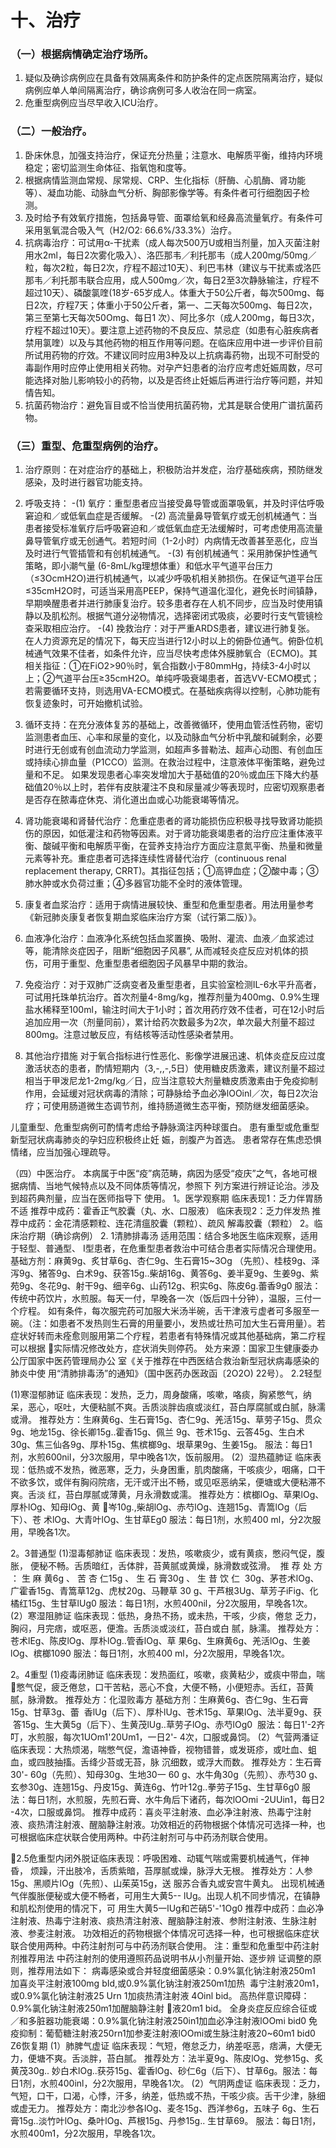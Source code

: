 # 十、治疗

### （一）根据病情确定治疗场所。
1. 疑似及确诊病例应在具备有效隔离条件和防护条件的定点医院隔离治疗，疑似病例应单人单间隔离治疗，确诊病例可多人收治在同一病室。
2. 危重型病例应当尽早收入ICU治疗。

### （二）一般治疗。
1. 卧床休息，加强支持治疗，保证充分热量；注意水、电解质平衡，维持内环境稳定；密切监测生命体征、指氧饱和度等。
2. 根据病情监测血常规、尿常规、CRP、生化指标（肝酶、心肌酶、肾功能等）、凝血功能、动脉血气分析、胸部影像学等。有条件者可行细胞因子检测。
3. 及时给予有效氧疗措施，包括鼻导管、面罩给氧和经鼻高流量氧疗。有条件可采用氢氧混合吸入气（H2/O2: 66.6%/33.3%）治疗。
4. 抗病毒治疗：可试用α-干扰素（成人每次500万U或相当剂量，加入灭菌注射用水2ml，每日2次雾化吸入）、洛匹那韦／利托那韦（成人200mg/50mg／粒，每次2粒，每日2次，疗程不超过10天）、利巴韦林（建议与干扰素或洛匹那韦／利托那韦联合应用，成人500mg／次，每日2至3次静脉输注，疗程不超过10天）、磷酸氯喹(18岁-65岁成人。体重大于50公斤者，每次500mg、每日2次，疗程7天；体重小于50公斤者，第一、二天每次500mg、每日2次，第三至第七天每次50Omg、每日1 次）、阿比多尔（成人200mg，每日3次，疗程不超过10天）。要注意上述药物的不良反应、禁忌症（如患有心脏疾病者禁用氯喹）以及与其他药物的相互作用等问题。在临床应用中进一步评价目前所试用药物的疗效。不建议同时应用3种及以上抗病毒药物，出现不可耐受的毒副作用时应停止使用相关药物。对孕产妇患者的治疗应考虑妊娠周数，尽可能选择对胎儿影响较小的药物，以及是否终止妊娠后再进行治疗等问题，并知情告知。
5. 抗菌药物治疗：避免盲目或不恰当使用抗菌药物，尤其是联合使用广谱抗菌药物。

### （三）重型、危重型病例的治疗。
1. 治疗原则：在对症治疗的基础上，积极防治并发症，治疗基础疾病，预防继发感染，及时进行器官功能支持。

2. 呼吸支持：
-(1) 氧疗：重型患者应当接受鼻导管或面罩吸氧，并及时评估呼吸窘迫和／或低氧血症是否缓解。
-(2) 高流量鼻导管氧疗或无创机械通气：当患者接受标准氧疗后呼吸窘迫和／或低氧血症无法缓解时，可考虑使用高流量鼻导管氧疗或无创通气。若短时间（1-2小时）内病情无改善甚至恶化，应当及时进行气管插管和有创机械通气。
-(3) 有创机械通气：采用肺保护性通气策略，即小潮气量 (6-8mL/kg理想体重）和低水平气道平台压力（≤3OcmH2O)进行机械通气，以减少呼吸机相关肺损伤。在保证气道平台压≤35cmH2O时，可适当采用高PEEP，保持气道温化湿化，避免长时间镇静，早期唤醒患者并进行肺康复治疗。较多患者存在人机不同步，应当及时使用镇静以及肌松剂。根据气道分泌物情况，选择密闭式吸痰，必要时行支气管镜检查采取相应治疗。
-(4) 挽救治疗：对于严重ARDS患者，建议进行肺复张。
在人力资源充足的情况下，每天应当进行12小时以上的俯卧位通气。俯卧位机械通气效果不佳者，如条件允许，应当尽快考虑体外膜肺氧合（ECMO)。其相关指征：①在FiO2>90％时，氧合指数小于80mmHg，持续3-4小时以上；②气道平台压≥35cmH2O。单纯呼吸衰竭患者，首选VV-ECMO模式；若需要循环支持，则选用VA-ECMO模式。在基础疾病得以控制，心肺功能有恢复迹象时，可开始撤机试验。

3. 循环支持：在充分液体复苏的基础上，改善微循环，使用血管活性药物，密切监测患者血压、心率和尿量的变化，以及动脉血气分析中乳酸和碱剩余，必要时进行无创或有创血流动力学监测，如超声多普勒法、超声心动图、有创血压或持续心排血量（P1CCO）监测。在救治过程中，注意液体平衡策略，避免过量和不足。
如果发现患者心率突发增加大于基础值的20％或血压下降大约基础值20％以上时，若伴有皮肤灌注不良和尿量减少等表现时，应密切观察患者是否存在脓毒症休克、消化道出血或心功能衰竭等情况。

4. 肾功能衰竭和肾替代治疗：危重症患者的肾功能损伤应积极寻找导致肾功能损伤的原因，如低灌注和药物等因素。对于肾功能衰竭患者的治疗应注重体液平衡、酸碱平衡和电解质平衡，在营养支持治疗方面应注意氮平衡、热量和微量元素等补充。重症患者可选择连续性肾替代治疗（continuous renal replacement therapy, CRRT)。其指征包括；①高钾血症；②酸中毒；③肺水肿或水负荷过重；④多器官功能不全时的液体管理。

5. 康复者血浆治疗：适用于病情进展较快、重型和危重型患者。用法用量参考《新冠肺炎康复者恢复期血浆临床治疗方案（试行第二版）》。

6. 血液净化治疗：血液净化系统包括血浆置换、吸附、灌流、血液／血浆滤过等，能清除炎症因子，阻断“细胞因子风暴”, 从而减轻炎症反应对机体的损伤，可用于重型、危重型患者细胞因子风暴早中期的救治。

7. 免疫治疗：对于双肺广泛病变者及重型患者，且实验室检测IL-6水平升高者，可试用托珠单抗治疗。首次剂量4-8mg/kg，推荐剂量为400mg、0.9%生理盐水稀释至100ml，输注时间大于1小时；首次用药疗效不佳者，可在12小时后追加应用一次（剂量同前），累计给药次数最多为2次，单次最大剂量不超过800mg。注意过敏反应，有结核等活动性感染者禁用。

8. 其他治疗措施
对于氧合指标进行性恶化、影像学进展迅速、机体炎症反应过度激活状态的患者，酌情短期内（3,-,,-,5日）使用糖皮质激素，建议剂量不超过相当于甲泼尼龙1-2mg/kg／日，应当注意较大剂量糖皮质激素由于免疫抑制作用，会延缓对冠状病毒的清除；可静脉给予血必净lOOinl／次，每日2次治疗；可使用肠道微生态调节剂，维持肠道微生态平衡，预防继发细菌感染。

儿童重型、危重型病例可酌情考虑给予静脉滴注丙种球蛋白。
患有重型或危重型新型冠状病毒肺炎的孕妇应积极终止妊
娠，剖腹产为首选。
患者常存在焦虑恐惧情绪，应当加强心理疏导。

（四）中医治疗。
本病属于中医“疫”病范畴，病因为感受“疫庆”之气，各地可根据病情、当地气候特点以及不同体质等情况，参照下
列方案进行辨证论治。涉及到超药典剂量，应当在医师指导下
使用。
1。医学观察期
临床表现1：乏力伴胃肠不适
推荐中成药：霍香正气胶囊（丸、水、口服液）
临床表现2：乏力伴发热
推荐中成药：金花清感颗粒、连花清瘟胶囊（颗粒）、疏风
解毒胶囊（颗粒）
2。临床治疗期（确诊病例）
2. 1清肺排毒汤
适用范围：结合多地医生临床观察，适用于轻型、普通型、
I型患者，在危重型患者救治中可结合患者实际情况合理使用。
基础方剂：麻黄9g、炙甘草6g、杏仁9g、生石膏15~3Og
（先煎）、桂枝9g、泽泻9g、猪答9g、白术9g、获答15g..柴胡16g、黄答6g、姜半夏9g、生姜9g、紫苑9g、冬花9g、射干9g、细辛6g、山药12g、积实6g、陈皮6g.蕾香9g0
服法：传统中药饮片，水煎服。每天一付，早晚各一次（饭后四十分钟），温服，三付一个疗程。
如有条件，每次服完药可加服大米汤半碗，舌干津液亏虚者可多服至一碗。（注：如患者不发热则生石膏的用量要小，发热或壮热可加大生石膏用量）。若症状好转而未痊愈则服用第二个疗程，若患者有特殊情况或其他基础病，第二疗程可以根据
实际情况修改处方，症状消失则停药。
处方来源：国家卫生健康委办公厅国家中医药管理局办公
室《关于推荐在中西医结合救治新型冠状病毒感染的肺炎中使
用“清肺排毒汤”的通知》（国中医药办医政函〔2O2O) 22号）。 2.2轻型

(1)寒湿郁肺证
临床表现：发热，乏力，周身酸痛，咳嗽，咯痰，胸紧憋气，纳呆，恶心，呕吐，大便粘腻不爽。舌质淡胖齿痕或淡红，苔白厚腐腻或白腻，脉濡或滑。
推荐处方：生麻黄6g、生石膏15g、杏仁9g、羌活15g、草劳子15g、贯众9g、地龙15g、徐长卿15g..霍香15g、佩兰 9g、苍术15g、云答45g、生白术30g、焦三仙各9g、厚朴15g、焦槟榔9g、垠草果9g、生姜15g。
服法：每日1剂，水煎600nil，分3次服用，早中晚各1次，饭前服用。
(2）湿热蕴肺证
临床表现：低热或不发热，微恶寒，乏力，头身困重，肌肉酸痛，干咳痰少，咽痛，口干不欲多饮，或伴有胸闷院痞，无汗或汗出不畅，或见呕恶纳呆，便塘或大便粘滞不爽。舌淡
红，苔白厚腻或薄黄，月永滑数或濡。
推荐处方：槟榔lOg、草果lOg、厚朴lOg、知母lOg、黄
岑10g.,柴胡lOg、赤芍lOg、连翘15g、青篙lOg（后下）、苍
术lOg、大青叶lOg、生甘草Eg0
服法：每日1剂，水煎400 ml，分2次服用，早晚各1次。

2。3普通型
(1)湿毒郁肺证
临床表现：发热，咳嗽痰少，或有黄痰，憋闷气促，腹胀，
便秘不畅。舌质暗红，舌体胖，苔黄腻或黄燥，脉滑数或弦滑。
 推 荐 处 方 ： 生 麻 黄6g 、 苦 杏 仁15g 、 生 石 膏30g 、 生 昔 饮 仁
 30g、茅苍术lOg、广霍香15g、青篙草12g、虎杖20g、马鞭草
30 g、干芦根3Ug、草芳子iFig、化橘红15g、生甘草lUg0
服法：每日1剂，水煎400nil，分2次服用，早晚各1次。
(2）寒湿阻肺证
临床表现：低热，身热不扬，或未热，干咳，少痰，倦怠
乏力，胸闷，月完痞，或呕恶，便澹。舌质淡或淡红，苔白或白
腻，脉濡。
推荐处方：苍术lEg、陈皮lOg、厚朴lOg..管香lOg、草
果6g、生麻黄6g、羌活lOg、生姜lOg、槟榔1090
服法：每日1剂，水煎400 ml，分2次服用，早晚各1次。

2。4重型
(1)疫毒闭肺证
临床表现：发热面红，咳嗽，痰黄粘少，或痰中带血，喘
憋气促，疲乏倦怠，口干苦粘，恶心不食，大便不畅，小便短赤。舌红，苔黄腻，脉滑数。
推荐处方：化湿败毒方
基础方剂：生麻黄6g、杏仁9g、生石膏15g、甘草3g、蕾
 香lUg（后下）、厚朴lUg、苍术15g、草果lOg、法半夏9g、获
 答15g、生大黄5g（后下）、生黄茂lUg..草劳子lOg、赤芍lOg0
 服法：每日1'-2齐叮，水煎服，每次1UOm1'20Um1，一日2'-
4次，口服或鼻饲。
(2）气营两潘证
临床表现：大热烦渴，喘憋气促，澹语神昏，视物错普，或发斑疹，或吐血、蛆血，或四肢抽搐。舌绛少苔或无苔，脉
沉细数，或浮大而数。
推荐处方：生石膏30'- 60g（先煎）、知母30g、生地30一 60 g、水牛角30g（先煎）、赤芍30 g、玄参30g、连翘15g、丹皮15g、黄连6g、竹叶12g..拳劳子15g、生甘草6g0
服法：每日1剂，水煎服，先煎石膏、水牛角后下诸药，每次lOOmi -2UUin1，每日2 -4次，口服或鼻饲。
推荐中成药：喜炎平注射液、血必净注射液、热毒宁注射液、痰热清注射液、醒脑静注射液。功效相近的药物根据个体情况可选择一种，也可根据临床症状联合使用两种。中药注射剂可与中药汤剂联合使用。

2.5危重型内闭外脱证临床表现：呼吸困难、动辄气喘或需要机械通气，伴神昏，
烦躁，汗出肢冷，舌质紫暗，苔厚腻或燥，脉浮大无根。
推荐处方：人参15g、黑顺片lOg（先煎）、山茱英15g，送
服苏合香丸或安宫牛黄丸。
出现机械通气伴腹胀便秘或大便不畅者，可用生大黄5--
lUg。出现人机不同步情况，在镇静和肌松剂使用的情况下，可
用生大黄5一lUg和芒硝5'-'1Og0
推荐中成药：血必净注射液、热毒宁注射液、痰热清注射液、醒脑静注射液、参附注射液、生脉注射液、参麦注射液。
功效相近的药物根据个体情况可选择一种，也可根据临床症状联合使用两种。中药注射剂可与中药汤剂联合使用。
注：重型和危重型中药注射剂推荐用法
中药注射剂的使用遵照药品说明书从小剂量开始、逐步辨
证调整的原则，推荐用法如下：
病毒感染或合并轻度细菌感染：0.9%氯化钠注射液250m1
加喜炎平注射液100mg bId,或0.9%氯化钠注射液250m1加热
 毒宁注射液20m1，或0.9%氯化钠注射液25 Urn 1加痰热清注射液
4Oinl bid。
高热伴意识障碍：0.9%氯化钠注射液250m1加醒脑静注射
液20m1 bid。
全身炎症反应综合征或／和多脏器功能衰竭：0.9%氯化钠注射液250in1加血必净注射液lOOmi bid0
免疫抑制：葡萄糖注射液250rn1加参麦注射液lOOmi或生脉注射液20~60m1 bid0
Z6恢复期
(1）肺脾气虚证
临床表现：气短，倦怠乏力，纳差呕恶，痞满，大便无力，便塘不爽。舌淡胖，苔白腻。
推荐处方：法半夏9g、陈皮lOg、党参15g、炙黄茂30g..
妙白术lOg..获芬15g、霍香lOg、砂仁6g（后下）、甘草6g。服法：每日1剂，水煎400inl，分2次服用，早晚各1次。
(2）气阴两虚证
临床表现：乏力，气短，口干，口渴，心悸，汗多，纳差，低热或不热，干咳少痰。舌干少津，脉细或虚无力。
推荐处方：南北沙参各lOg、麦冬15g、西洋参6g，五味子 6g、生石膏15g..淡竹叶lOg、桑叶lOg、芦根15g、丹参15g.. 生甘草69。
服法：每日1剂，水煎400m1，分2次服用，早晚各1次。
